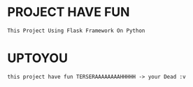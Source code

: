 # PROJECT HAVE FUN
`This Project Using Flask Framework On Python`

# UPTOYOU
`this project have fun TERSERAAAAAAAAHHHHH -> your Dead :v `
